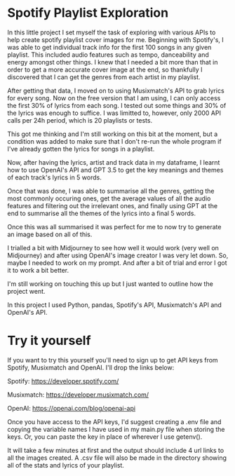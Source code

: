 # Spotify Playlist Exploration

In this little project I set myself the task of exploring with various APIs to help create spotify playlist cover images for me.
Beginning with Spotify's, I was able to get individual track info for the first 100 songs in any given playlist. This included audio features such as tempo, danceability and energy amongst other things.
I knew that I needed a bit more than that in order to get a more accurate cover image at the end, so thankfully I discovered that I can get the genres from each artist in my playlist.

After getting that data, I moved on to using Musixmatch's API to grab lyrics for every song. Now on the free version that I am using, I can only access the first 30% of lyrics from each song.
I tested out some things and 30% of the lyrics was enough to suffice. I was limitted to, however, only 2000 API calls per 24h period, which is 20 playlists or tests. 

This got me thinking and I'm still working on this bit at the moment, but a condition was added to make sure that I don't re-run the whole program if I've already gotten the lyrics for songs in a playlist.

Now, after having the lyrics, artist and track data in my dataframe, I learnt how to use OpenAI's API and GPT 3.5 to get the key meanings and themes of each track's lyrics in 5 words.

Once that was done, I was able to summarise all the genres, getting the most commonly occuring ones, get the average values of all the audio features and filtering out the irrelevant ones, and finally using GPT at the end to summarise all the themes of the lyrics into a final 5 words.

Once this was all summarised it was perfect for me to now try to generate an image based on all of this. 

I trialled a bit with Midjourney to see how well it would work (very well on Midjourney) and after using OpenAI's image creator I was very let down. So, maybe I needed to work on my prompt. And after a bit of trial and error I got it to work a bit better.

I'm still working on touching this up but I just wanted to outline how the project went.

In this project I used Python, pandas, Spotify's API, Musixmatch's API and OpenAI's API.

# Try it yourself

If you want to try this yourself you'll need to sign up to get API keys from Spotify, Musixmatch and OpenAI.
I'll drop the links below:

Spotify: https://developer.spotify.com/

Musixmatch: https://developer.musixmatch.com/

OpenAI: https://openai.com/blog/openai-api

Once you have access to the API keys, I'd suggest creating a .env file and copying the variable names I have used in my main.py file when storing the keys.
Or, you can paste the key in place of wherever I use getenv().

It will take a few minutes at first and the output should include 4 url links to all the images created. A .csv file will also be made in the directory showing all of the stats and lyrics of your playlist.
